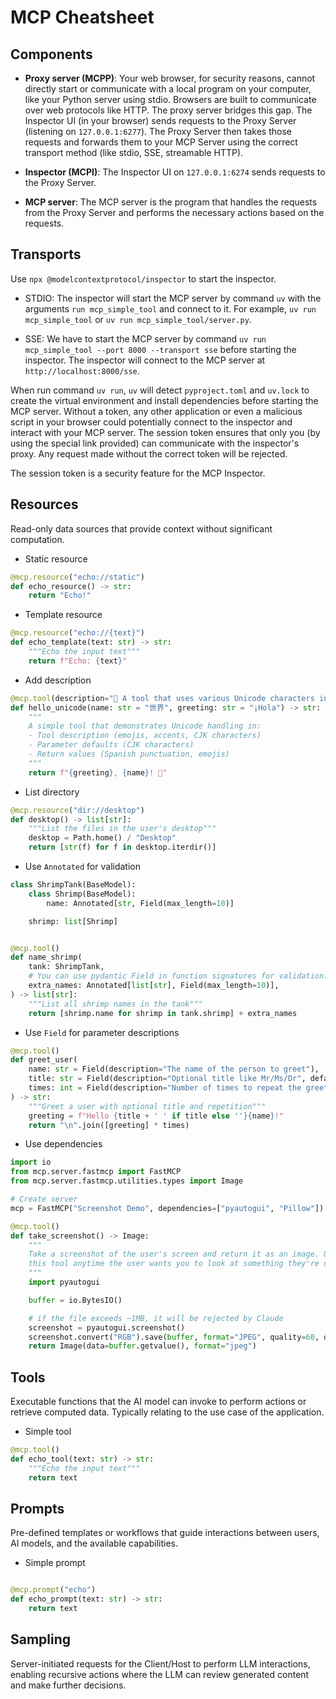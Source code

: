 # MCP Cheatsheet

## Components

- **Proxy server (MCPP)**: Your web browser, for security reasons, cannot directly start or communicate with a local program on your computer, like your Python server using stdio. Browsers are built to communicate over web protocols like HTTP. The proxy server bridges this gap. The Inspector UI (in your browser) sends requests to the Proxy Server (listening on `127.0.0.1:6277`). The Proxy Server then takes those requests and forwards them to your MCP Server using the correct transport method (like stdio, SSE, streamable HTTP).

- **Inspector (MCPI)**: The Inspector UI on `127.0.0.1:6274` sends requests to the Proxy Server.

- **MCP server**: The MCP server is the program that handles the requests from the Proxy Server and performs the necessary actions based on the requests.

## Transports

Use `npx @modelcontextprotocol/inspector` to start the inspector.

- STDIO: The inspector will start the MCP server by command `uv` with the arguments `run mcp_simple_tool` and connect to it. For example, `uv run mcp_simple_tool` or `uv run mcp_simple_tool/server.py`.

- SSE: We have to start the MCP server by command `uv run mcp_simple_tool --port 8000 --transport sse` before starting the inspector. The inspector will connect to the MCP server at `http://localhost:8000/sse`.

When run command `uv run`, `uv` will detect `pyproject.toml` and `uv.lock` to create the virtual environment and install dependencies before starting the MCP server. Without a token, any other application or even a malicious script in your browser could potentially connect to the inspector and interact with your MCP server. The session token ensures that only you (by using the special link provided) can communicate with the inspector's proxy. Any request made without the correct token will be rejected.

The session token is a security feature for the MCP Inspector.

## Resources

Read-only data sources that provide context without significant computation.

- Static resource

```python
@mcp.resource("echo://static")
def echo_resource() -> str:
    return "Echo!"
```

- Template resource

```python
@mcp.resource("echo://{text}")
def echo_template(text: str) -> str:
    """Echo the input text"""
    return f"Echo: {text}"
```

- Add description

```python
@mcp.tool(description="🌟 A tool that uses various Unicode characters in its description: " "á é í ó ú ñ 漢字 🎉")
def hello_unicode(name: str = "世界", greeting: str = "¡Hola") -> str:
    """
    A simple tool that demonstrates Unicode handling in:
    - Tool description (emojis, accents, CJK characters)
    - Parameter defaults (CJK characters)
    - Return values (Spanish punctuation, emojis)
    """
    return f"{greeting}, {name}! 👋"
```

- List directory

```python
@mcp.resource("dir://desktop")
def desktop() -> list[str]:
    """List the files in the user's desktop"""
    desktop = Path.home() / "Desktop"
    return [str(f) for f in desktop.iterdir()]
```

- Use `Annotated` for validation

```python
class ShrimpTank(BaseModel):
    class Shrimp(BaseModel):
        name: Annotated[str, Field(max_length=10)]

    shrimp: list[Shrimp]


@mcp.tool()
def name_shrimp(
    tank: ShrimpTank,
    # You can use pydantic Field in function signatures for validation.
    extra_names: Annotated[list[str], Field(max_length=10)],
) -> list[str]:
    """List all shrimp names in the tank"""
    return [shrimp.name for shrimp in tank.shrimp] + extra_names
```

- Use `Field` for parameter descriptions

```python
@mcp.tool()
def greet_user(
    name: str = Field(description="The name of the person to greet"),
    title: str = Field(description="Optional title like Mr/Ms/Dr", default=""),
    times: int = Field(description="Number of times to repeat the greeting", default=1),
) -> str:
    """Greet a user with optional title and repetition"""
    greeting = f"Hello {title + ' ' if title else ''}{name}!"
    return "\n".join([greeting] * times)
```

- Use dependencies

```python
import io
from mcp.server.fastmcp import FastMCP
from mcp.server.fastmcp.utilities.types import Image

# Create server
mcp = FastMCP("Screenshot Demo", dependencies=["pyautogui", "Pillow"])

@mcp.tool()
def take_screenshot() -> Image:
    """
    Take a screenshot of the user's screen and return it as an image. Use
    this tool anytime the user wants you to look at something they're doing.
    """
    import pyautogui

    buffer = io.BytesIO()

    # if the file exceeds ~1MB, it will be rejected by Claude
    screenshot = pyautogui.screenshot()
    screenshot.convert("RGB").save(buffer, format="JPEG", quality=60, optimize=True)
    return Image(data=buffer.getvalue(), format="jpeg")
```


## Tools

Executable functions that the AI model can invoke to perform actions or retrieve computed data. Typically relating to the use case of the application.

- Simple tool

```python
@mcp.tool()
def echo_tool(text: str) -> str:
    """Echo the input text"""
    return text
```

## Prompts

Pre-defined templates or workflows that guide interactions between users, AI models, and the available capabilities.

- Simple prompt

```python

@mcp.prompt("echo")
def echo_prompt(text: str) -> str:
    return text
```


## Sampling

Server-initiated requests for the Client/Host to perform LLM interactions, enabling recursive actions where the LLM can review generated content and make further decisions.